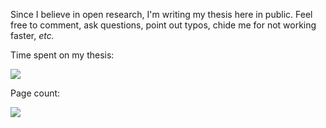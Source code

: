 Since I believe in open research, I'm writing my thesis here in
public.  Feel free to comment, ask questions, point out typos, chide
me for not working faster, *etc.*

Time spent on my thesis:

[![](https://www.beeminder.com/byorgey/goals/thesis/graph)](http://www.beeminder.com/byorgey/goals/thesis)

Page count:

[![](https://www.beeminder.com/byorgey/goals/pages/graph)](http://www.beeminder.com/byorgey/goals/pages)
